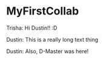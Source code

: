 # MyFirstCollab

Trisha: Hi Dustin!! :D

Dustin: This is a really long text thing

Dustin: Also, D-Master was here!


